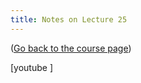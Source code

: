 ```yaml
---
title: Notes on Lecture 25
---
```


([Go back to the course page](/classes/parp/index.html))

[youtube ]

